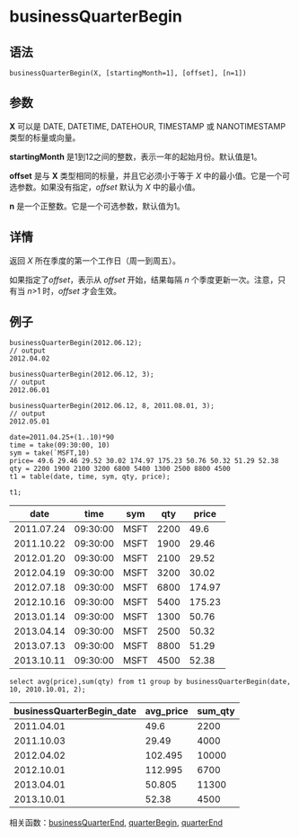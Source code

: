 # businessQuarterBegin

## 语法

`businessQuarterBegin(X, [startingMonth=1], [offset],
[n=1])`

## 参数

**X** 可以是 DATE, DATETIME, DATEHOUR, TIMESTAMP 或 NANOTIMESTAMP
类型的标量或向量。

**startingMonth** 是1到12之间的整数，表示一年的起始月份。默认值是1。

**offset** 是与 **X** 类型相同的标量，并且它必须小于等于 *X*
中的最小值。它是一个可选参数。如果没有指定，*offset* 默认为 *X* 中的最小值。

**n** 是一个正整数。它是一个可选参数，默认值为1。

## 详情

返回 *X* 所在季度的第一个工作日（周一到周五）。

如果指定了*offset*，表示从 *offset* 开始，结果每隔 *n*
个季度更新一次。注意，只有当 *n*>1 时，*offset* 才会生效。

## 例子

```
businessQuarterBegin(2012.06.12);
// output
2012.04.02

businessQuarterBegin(2012.06.12, 3);
// output
2012.06.01

businessQuarterBegin(2012.06.12, 8, 2011.08.01, 3);
// output
2012.05.01

date=2011.04.25+(1..10)*90
time = take(09:30:00, 10)
sym = take(`MSFT,10)
price= 49.6 29.46 29.52 30.02 174.97 175.23 50.76 50.32 51.29 52.38
qty = 2200 1900 2100 3200 6800 5400 1300 2500 8800 4500
t1 = table(date, time, sym, qty, price);

t1;
```

| date | time | sym | qty | price |
| --- | --- | --- | --- | --- |
| 2011.07.24 | 09:30:00 | MSFT | 2200 | 49.6 |
| 2011.10.22 | 09:30:00 | MSFT | 1900 | 29.46 |
| 2012.01.20 | 09:30:00 | MSFT | 2100 | 29.52 |
| 2012.04.19 | 09:30:00 | MSFT | 3200 | 30.02 |
| 2012.07.18 | 09:30:00 | MSFT | 6800 | 174.97 |
| 2012.10.16 | 09:30:00 | MSFT | 5400 | 175.23 |
| 2013.01.14 | 09:30:00 | MSFT | 1300 | 50.76 |
| 2013.04.14 | 09:30:00 | MSFT | 2500 | 50.32 |
| 2013.07.13 | 09:30:00 | MSFT | 8800 | 51.29 |
| 2013.10.11 | 09:30:00 | MSFT | 4500 | 52.38 |

```
select avg(price),sum(qty) from t1 group by businessQuarterBegin(date, 10, 2010.10.01, 2);
```

| businessQuarterBegin\_date | avg\_price | sum\_qty |
| --- | --- | --- |
| 2011.04.01 | 49.6 | 2200 |
| 2011.10.03 | 29.49 | 4000 |
| 2012.04.02 | 102.495 | 10000 |
| 2012.10.01 | 112.995 | 6700 |
| 2013.04.01 | 50.805 | 11300 |
| 2013.10.01 | 52.38 | 4500 |

相关函数：[businessQuarterEnd](businessQuarterEnd.md),
[quarterBegin](../q/quarterBegin.md), [quarterEnd](../q/quarterEnd.md)

